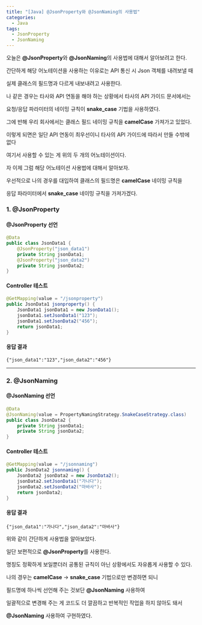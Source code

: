 ```yaml
---
title: "[Java] @JsonProperty와 @JsonNaming의 사용법"
categories:
  - Java
tags:
  - JsonProperty
  - JsonNaming
---
```


오늘은 **@JsonProperty**와 **@JsonNaming**의 사용법에 대해서 알아보려고 한다.

간단하게 해당 어노테이션을 사용하는 이유로는 API 통신 시 Json 객체를 내려보낼 때

실제 클래스의 필드명과 다르게 내보내려고 사용한다.

나 같은 경우는 타사와 API 연동을 해야 하는 상황에서 타사의 API 가이드 문서에서는

요청/응답 파라미터의 네이밍 규칙이 **snake_case** 기법을 사용하였다.

그에 반해 우리 회사에서는 클래스 필드 네이밍 규칙을 **camelCase** 가져가고 있었다.

이렇게 되면은 일단 API 연동이 최우선이니 타사의 API 가이드에 따라서 만들 수밖에 없다

여기서 사용할 수 있는 게 위의 두 개의 어노테이션이다.

자 이제 그럼 해당 어노테이션 사용법에 대해서 알아보자.

우선적으로 나의 경우를 대입하여 클래스의 필드명은 **camelCase** 네이밍 규칙을

응답 파라미터에서 **snake_case** 네이밍 규칙을 가져가겠다.

### 1. @JsonProperty

#### @JsonProperty 선언

```java
@Data
public class JsonData1 {
    @JsonProperty("json_data1")
    private String jsonData1;
    @JsonProperty("json_data2")
    private String jsonData2;
}
```

#### Controller 테스트

```java
@GetMapping(value = "/jsonproperty")
public JsonData1 jsonproperty() {
    JsonData1 jsonData1 = new JsonData1();
    jsonData1.setJsonData1("123");
    jsonData1.setJsonData2("456");
    return jsonData1;
}
```

#### 응답 결과

```console
{"json_data1":"123","json_data2":"456"}
```

---

### 2. @JsonNaming

#### @JsonNaming 선언

```java
@Data
@JsonNaming(value = PropertyNamingStrategy.SnakeCaseStrategy.class)
public class JsonData2 {
    private String jsonData1;
    private String jsonData2;
}
```

#### Controller 테스트

```java
@GetMapping(value = "/jsonnaming")
public JsonData2 jsonnaming() {
    JsonData2 jsonData2 = new JsonData2();
    jsonData2.setJsonData1("가나다");
    jsonData2.setJsonData2("마바사");
    return jsonData2;
}
```

#### 응답 결과

```console
{"json_data1":"가나다","json_data2":"마바사"}
```

위와 같이 간단하게 사용법을 알아보았다.

일단 보편적으로 **@JsonProperty**를 사용한다.

명칭도 정확하게 보일뿐더러 공통된 규칙이 아닌 상황에서도 자유롭게 사용할 수 있다.

나의 경우는 **camelCase** -> **snake_case** 기법으로만 변경하면 되니

필드명에 하나씩 선언해 주는 것보단 **@JsonNaming** 사용하여

일괄적으로 변경해 주는 게 코드도 더 깔끔하고 반복적인 작업을 하지 않아도 돼서

**@JsonNaming** 사용하여 구현하였다.
